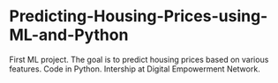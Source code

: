 # Predicting-Housing-Prices-using-ML-and-Python
First ML project.
The goal is to predict housing prices based on various features.
Code in Python.
Intership at Digital Empowerment Network.
